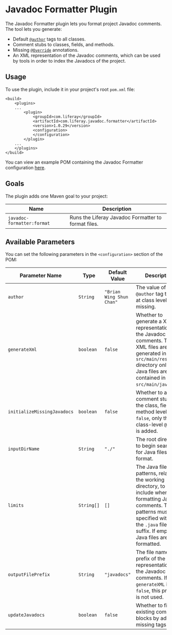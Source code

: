 # Javadoc Formatter Plugin [](id=javadoc-formatter-plugin)

The Javadoc Formatter plugin lets you format project Javadoc comments. The tool
lets you generate:

- Default [`@author`](http://www.oracle.com/technetwork/java/javase/documentation/index-137868.html#@author)
  tags to all classes.
- Comment stubs to classes, fields, and methods.
- Missing [`@Override`](https://docs.oracle.com/javase/8/docs/api/java/lang/Override.html)
  annotations.
- An XML representation of the Javadoc comments, which can be used by tools in
  order to index the Javadocs of the project.

## Usage [](id=usage)

To use the plugin, include it in your project's root `pom.xml` file:

    <build>
        <plugins>
        ...
            <plugin>
                <groupId>com.liferay</groupId>
                <artifactId>com.liferay.javadoc.formatter</artifactId>
                <version>1.0.29</version>
                <configuration>
                </configuration>
            </plugin>
        ...
        </plugins>
    </build>

You can view an example POM containing the Javadoc Formatter configuration
[here](https://github.com/liferay/liferay-portal/blob/master/modules/util/javadoc-formatter/samples/pom.xml).

## Goals [](id=goals)

The plugin adds one Maven goal to your project:

Name | Description
---- | -----------
`javadoc-formatter:format` | Runs the Liferay Javadoc Formatter to format files.

## Available Parameters [](id=available-parameters)

You can set the following parameters in the `<configuration>` section of the
POM:

Parameter Name | Type | Default Value | Description
------------- | ---- | ------------- | -----------
`author` | `String` | `"Brian Wing Shun Chan"` | The value of the `@author` tag to add at class level if missing.
`generateXml` | `boolean` | `false` | Whether to generate a XML representation of the Javadoc comments. The XML files are generated in the `src/main/resources` directory only if the Java files are contained in `src/main/java`.
`initializeMissingJavadocs` | `boolean` | `false` | Whether to add comment stubs at the class, field, and method levels. If `false`, only the class-level `@author` is added.
`inputDirName` | `String` | `"./"` | The root directory to begin searching for Java files to format.
`limits` | `String[]` | `[]` | The Java file name patterns, relative to the working directory, to include when formatting Javadoc comments. The patterns must be specified without the `.java` file type suffix. If empty, all Java files are formatted.
`outputFilePrefix` | `String` | `"javadocs"` | The file name prefix of the XML representation of the Javadoc comments. If `generateXML` is `false`, this property is not used.
`updateJavadocs` | `boolean` | `false` | Whether to fix existing comment blocks by adding missing tags.
